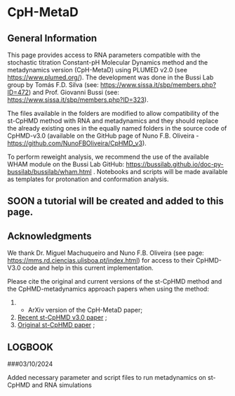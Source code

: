 # CpH-MetaD

## General Information

This page provides access to RNA parameters compatible with the stochastic titration Constant-pH Molecular Dynamics method and the metadynamics version (CpH-MetaD) using PLUMED v2.0 (see https://www.plumed.org/). The development was done in the Bussi Lab group by Tomás F.D. Silva (see: https://www.sissa.it/sbp/members.php?ID=472) and Prof. Giovanni Bussi (see: https://www.sissa.it/sbp/members.php?ID=323). 

The files available in the folders are modified to allow compatibility of the st-CpHMD method with RNA and metadynamics and they should replace the already existing ones in the equally named folders in the source code of CpHMD-v3.0 (available on the GitHub page of Nuno F.B. Oliveira - https://github.com/NunoFBOliveira/CpHMD_v3).

To perform reweight analysis, we recommend the use of the available WHAM module on the Bussi Lab GitHub: https://bussilab.github.io/doc-py-bussilab/bussilab/wham.html .
Notebooks and scripts will be made available as templates for protonation and conformation analysis.

## SOON a tutorial will be created and added to this page. 

## Acknowledgments
We thank Dr. Miguel Machuqueiro and Nuno F.B. Oliveira (see page: https://mms.rd.ciencias.ulisboa.pt/index.html) for access to their CpHMD-V3.0 code and help in this current implementation.

Please cite the original and current versions of the st-CpHMD method and the CpHMD-metadynamics approach papers when using the method:
1)  - ArXiv version of the CpH-MetaD paper;
2) [Recent st-CpHMD v3.0 paper](https://pubs.acs.org/doi/full/10.1021/acs.jpcb.2c04529) ;
3) [Original st-CpHMD paper](https://doi.org/10.1063/1.1497164) ;


## LOGBOOK

###03/10/2024

  Added necessary parameter and script files to run metadynamics on st-CpHMD and RNA simulations
  
